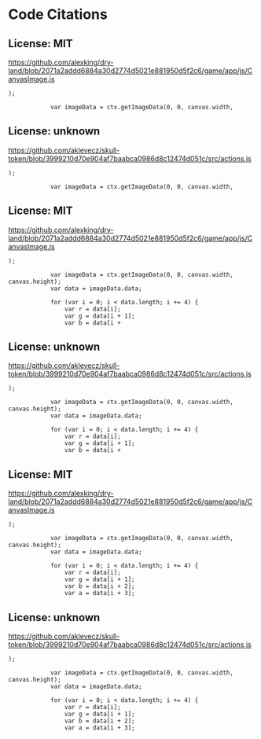 # Code Citations

## License: MIT
https://github.com/alexking/dry-land/blob/2071a2addd6884a30d2774d5021e881950d5f2c6/game/app/js/CanvasImage.js

```
);

            var imageData = ctx.getImageData(0, 0, canvas.width,
```


## License: unknown
https://github.com/aklevecz/skull-token/blob/3999210d70e904af7baabca0986d8c12474d051c/src/actions.js

```
);

            var imageData = ctx.getImageData(0, 0, canvas.width,
```


## License: MIT
https://github.com/alexking/dry-land/blob/2071a2addd6884a30d2774d5021e881950d5f2c6/game/app/js/CanvasImage.js

```
);

            var imageData = ctx.getImageData(0, 0, canvas.width, canvas.height);
            var data = imageData.data;

            for (var i = 0; i < data.length; i += 4) {
                var r = data[i];
                var g = data[i + 1];
                var b = data[i +
```


## License: unknown
https://github.com/aklevecz/skull-token/blob/3999210d70e904af7baabca0986d8c12474d051c/src/actions.js

```
);

            var imageData = ctx.getImageData(0, 0, canvas.width, canvas.height);
            var data = imageData.data;

            for (var i = 0; i < data.length; i += 4) {
                var r = data[i];
                var g = data[i + 1];
                var b = data[i +
```


## License: MIT
https://github.com/alexking/dry-land/blob/2071a2addd6884a30d2774d5021e881950d5f2c6/game/app/js/CanvasImage.js

```
);

            var imageData = ctx.getImageData(0, 0, canvas.width, canvas.height);
            var data = imageData.data;

            for (var i = 0; i < data.length; i += 4) {
                var r = data[i];
                var g = data[i + 1];
                var b = data[i + 2];
                var a = data[i + 3];
```


## License: unknown
https://github.com/aklevecz/skull-token/blob/3999210d70e904af7baabca0986d8c12474d051c/src/actions.js

```
);

            var imageData = ctx.getImageData(0, 0, canvas.width, canvas.height);
            var data = imageData.data;

            for (var i = 0; i < data.length; i += 4) {
                var r = data[i];
                var g = data[i + 1];
                var b = data[i + 2];
                var a = data[i + 3];
```

